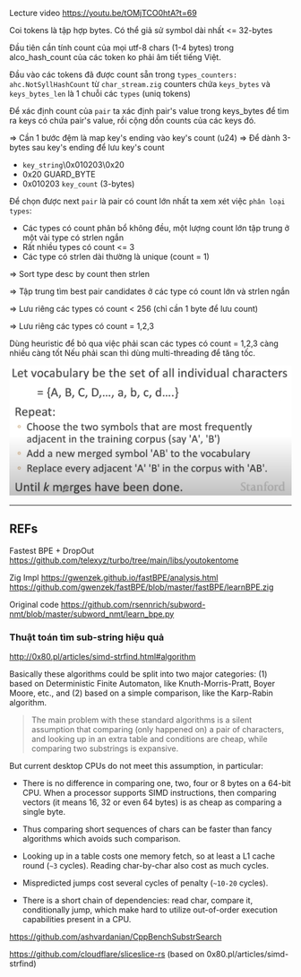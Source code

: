 Lecture video https://youtu.be/tOMjTCO0htA?t=69

Coi tokens là tập hợp bytes. Có thể giả sử symbol dài nhất <= 32-bytes

Đầu tiên cần tính count của mọi utf-8 chars (1-4 bytes) trong alco_hash_count của các token ko phải âm tiết tiếng Việt.

Đầu vào các tokens đã được count sẵn trong `types_counters: ahc.NotSyllHashCount` từ `char_stream.zig` counters chứa `keys_bytes` và `keys_bytes_len` là 1 chuỗi các `types` (uniq tokens)

Để xác định count của `pair` ta xác định pair's value trong keys_bytes để tìm ra keys có chứa pair's value, rồi cộng dồn counts của các keys đó.

=> Cần 1 bước đệm là map key's ending vào key's count (u24)
=> Để dành 3-bytes sau key's ending để lưu key's count

* `key_string`\0x010203\0x20
* 0x20 GUARD_BYTE
* 0x010203 `key_count` (3-bytes)


Để chọn được next `pair` là pair có count lớn nhất ta xem xét việc `phân loại types`:
* Các types có count phân bổ không đều, một lượng count lớn tập trung ở một vài type có strlen ngắn
* Rất nhiều types có count <= 3
* Các type có strlen dài thường là unique (count = 1)

=> Sort type desc by count then strlen 

=> Tập trung tìm best pair candidates ở các type có count lớn và strlen ngắn

=> Lưu riêng các types có count < 256 (chỉ cần 1 byte để lưu count)

=> Lưu riêng các types có count = 1,2,3

Dùng heuristic để bỏ qua việc phải scan các types có count = 1,2,3 càng nhiều càng tốt
Nếu phải scan thì dùng multi-threading để tăng tốc.

![](bpe_learn.png)

- - -


## REFs

Fastest BPE + DropOut https://github.com/telexyz/turbo/tree/main/libs/youtokentome

Zig Impl https://gwenzek.github.io/fastBPE/analysis.html
https://github.com/gwenzek/fastBPE/blob/master/fastBPE/learnBPE.zig

Original code https://github.com/rsennrich/subword-nmt/blob/master/subword_nmt/learn_bpe.py

### Thuật toán tìm sub-string hiệu quả

http://0x80.pl/articles/simd-strfind.html#algorithm

Basically these algorithms could be split into two major categories: (1) based on Deterministic Finite Automaton, like Knuth-Morris-Pratt, Boyer Moore, etc., and (2) based on a simple comparison, like the Karp-Rabin algorithm.

> The main problem with these standard algorithms is a silent assumption that comparing (only happened on) a pair of characters, and looking up in an extra table and conditions are cheap, while comparing two substrings is expansive.

But current desktop CPUs do not meet this assumption, in particular:

* There is no difference in comparing one, two, four or 8 bytes on a 64-bit CPU. When a processor supports SIMD instructions, then comparing vectors (it means 16, 32 or even 64 bytes) is as cheap as comparing a single byte.

* Thus comparing short sequences of chars can be faster than fancy algorithms which avoids such comparison.

* Looking up in a table costs one memory fetch, so at least a L1 cache round (`~3` cycles). Reading char-by-char also cost as much cycles.

* Mispredicted jumps cost several cycles of penalty (`~10-20` cycles).

* There is a short chain of dependencies: read char, compare it, conditionally jump, which make hard to utilize out-of-order execution capabilities present in a CPU.


https://github.com/ashvardanian/CppBenchSubstrSearch

https://github.com/cloudflare/sliceslice-rs (based on 0x80.pl/articles/simd-strfind)